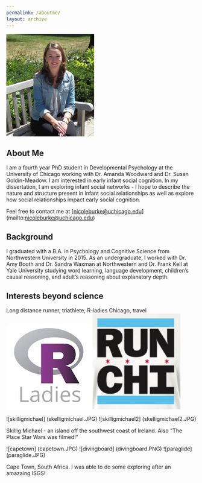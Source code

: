 ```yaml
---
permalink: /aboutme/
layout: archive
---
```


![me](nicoleburke.png)

## About Me 

I am a fourth year PhD student in Developmental Psychology at the University of Chicago working with Dr. Amanda Woodward and Dr. Susan Goldin-Meadow. I am interested in early infant social cognition. In my dissertation, I am exploring infant social networks - I hope to describe the nature and structure present in infant social relationships as well as explore how social relationships impact early social cognition. 

Feel free to contact me at [nicoleburke@uchicago.edu] (mailto:nicoleburke@uchicago.edu)


## Background 

I graduated with a B.A. in Psychology and Cognitive Science from Northwestern University in 2015. As an undergraduate, I worked with Dr. Amy Booth and Dr. Sandra Waxman at Northwestern and Dr. Frank Keil at Yale University studying word learning, language development, children’s causal reasoning, and adult’s reasoning about explanatory depth.

## Interests beyond science 

Long distance runner, triathlete, R-ladies Chicago, travel  
![rladies](rladies.jpg) ![run](runchi.png)

![skilligmichael] (skelligmichael.JPG)  ![skilligmichael2] (skelligmichael2.JPG)

Skillig Michael - an island off the southwest coast of Ireland. Also "The Place Star Wars was filmed!"

![capetown] (capetown.JPG)  ![divingboard] (divingboard.PNG)  ![paraglide] (paraglide.JPG)

Cape Town, South Africa. I was able to do some exploring after an amazaing ISGS! 










